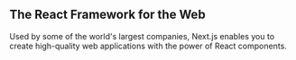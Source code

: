## The React Framework for the Web
Used by some of the world's largest companies, Next.js enables you to create high-quality web applications with the power of React components.
